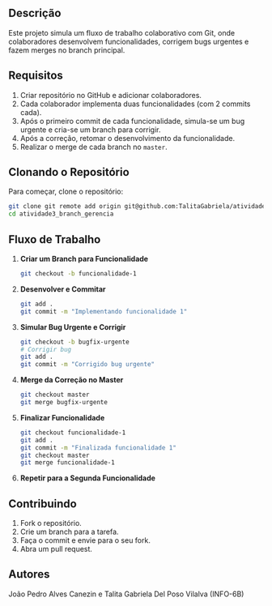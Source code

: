 ## Descrição

Este projeto simula um fluxo de trabalho colaborativo com Git, onde colaboradores desenvolvem funcionalidades, corrigem bugs urgentes e fazem merges no branch principal.

## Requisitos

1. Criar repositório no GitHub e adicionar colaboradores.
2. Cada colaborador implementa duas funcionalidades (com 2 commits cada).
3. Após o primeiro commit de cada funcionalidade, simula-se um bug urgente e cria-se um branch para corrigir.
4. Após a correção, retomar o desenvolvimento da funcionalidade.
5. Realizar o merge de cada branch no `master`.

## Clonando o Repositório

Para começar, clone o repositório:

```bash
git clone git remote add origin git@github.com:TalitaGabriela/atividade3_branch_gerencia.git
cd atividade3_branch_gerencia
```

## Fluxo de Trabalho

1. **Criar um Branch para Funcionalidade**
   ```bash
   git checkout -b funcionalidade-1
   ```

2. **Desenvolver e Commitar**
   ```bash
   git add .
   git commit -m "Implementando funcionalidade 1"
   ```

3. **Simular Bug Urgente e Corrigir**
   ```bash
   git checkout -b bugfix-urgente
   # Corrigir bug
   git add .
   git commit -m "Corrigido bug urgente"
   ```

4. **Merge da Correção no Master**
   ```bash
   git checkout master
   git merge bugfix-urgente
   ```

5. **Finalizar Funcionalidade**
   ```bash
   git checkout funcionalidade-1
   git add .
   git commit -m "Finalizada funcionalidade 1"
   git checkout master
   git merge funcionalidade-1
   ```

6. **Repetir para a Segunda Funcionalidade**

## Contribuindo

1. Fork o repositório.
2. Crie um branch para a tarefa.
3. Faça o commit e envie para o seu fork.
4. Abra um pull request.

## Autores

João Pedro Alves Canezin e Talita Gabriela Del Poso Vilalva (INFO-6B)
